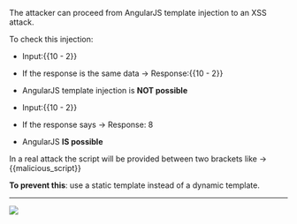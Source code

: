The attacker can proceed from AngularJS template injection to an XSS attack.

To check this injection:
- Input:{{10 - 2}}
- If the response is the same data -> Response:{{10 - 2}}
- AngularJS template injection is **NOT possible**

- Input:{{10 - 2}}
- If the response says -> Response: 8
- AngularJS **IS possible**


In a real attack the script will be provided between two brackets like -> {{malicious_script}}

**To prevent this**: use a static template instead of a dynamic template.

---
![](./img/angular.png)